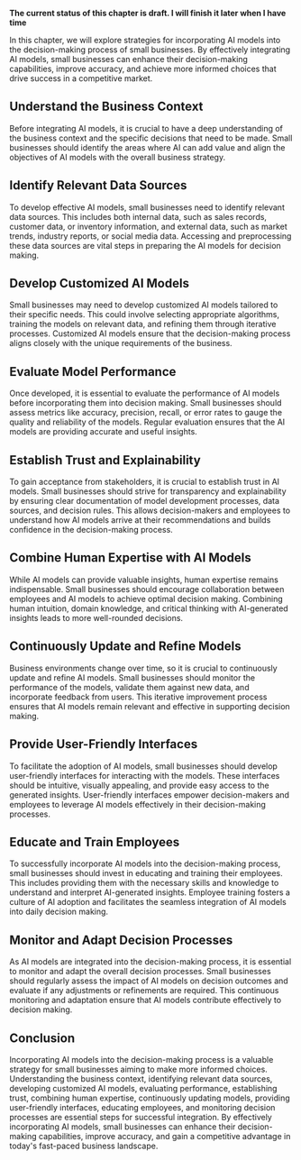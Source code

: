 **The current status of this chapter is draft. I will finish it later when I have time**

In this chapter, we will explore strategies for incorporating AI models into the decision-making process of small businesses. By effectively integrating AI models, small businesses can enhance their decision-making capabilities, improve accuracy, and achieve more informed choices that drive success in a competitive market.

Understand the Business Context
-------------------------------

Before integrating AI models, it is crucial to have a deep understanding of the business context and the specific decisions that need to be made. Small businesses should identify the areas where AI can add value and align the objectives of AI models with the overall business strategy.

Identify Relevant Data Sources
------------------------------

To develop effective AI models, small businesses need to identify relevant data sources. This includes both internal data, such as sales records, customer data, or inventory information, and external data, such as market trends, industry reports, or social media data. Accessing and preprocessing these data sources are vital steps in preparing the AI models for decision making.

Develop Customized AI Models
----------------------------

Small businesses may need to develop customized AI models tailored to their specific needs. This could involve selecting appropriate algorithms, training the models on relevant data, and refining them through iterative processes. Customized AI models ensure that the decision-making process aligns closely with the unique requirements of the business.

Evaluate Model Performance
--------------------------

Once developed, it is essential to evaluate the performance of AI models before incorporating them into decision making. Small businesses should assess metrics like accuracy, precision, recall, or error rates to gauge the quality and reliability of the models. Regular evaluation ensures that the AI models are providing accurate and useful insights.

Establish Trust and Explainability
----------------------------------

To gain acceptance from stakeholders, it is crucial to establish trust in AI models. Small businesses should strive for transparency and explainability by ensuring clear documentation of model development processes, data sources, and decision rules. This allows decision-makers and employees to understand how AI models arrive at their recommendations and builds confidence in the decision-making process.

Combine Human Expertise with AI Models
--------------------------------------

While AI models can provide valuable insights, human expertise remains indispensable. Small businesses should encourage collaboration between employees and AI models to achieve optimal decision making. Combining human intuition, domain knowledge, and critical thinking with AI-generated insights leads to more well-rounded decisions.

Continuously Update and Refine Models
-------------------------------------

Business environments change over time, so it is crucial to continuously update and refine AI models. Small businesses should monitor the performance of the models, validate them against new data, and incorporate feedback from users. This iterative improvement process ensures that AI models remain relevant and effective in supporting decision making.

Provide User-Friendly Interfaces
--------------------------------

To facilitate the adoption of AI models, small businesses should develop user-friendly interfaces for interacting with the models. These interfaces should be intuitive, visually appealing, and provide easy access to the generated insights. User-friendly interfaces empower decision-makers and employees to leverage AI models effectively in their decision-making processes.

Educate and Train Employees
---------------------------

To successfully incorporate AI models into the decision-making process, small businesses should invest in educating and training their employees. This includes providing them with the necessary skills and knowledge to understand and interpret AI-generated insights. Employee training fosters a culture of AI adoption and facilitates the seamless integration of AI models into daily decision making.

Monitor and Adapt Decision Processes
------------------------------------

As AI models are integrated into the decision-making process, it is essential to monitor and adapt the overall decision processes. Small businesses should regularly assess the impact of AI models on decision outcomes and evaluate if any adjustments or refinements are required. This continuous monitoring and adaptation ensure that AI models contribute effectively to decision making.

Conclusion
----------

Incorporating AI models into the decision-making process is a valuable strategy for small businesses aiming to make more informed choices. Understanding the business context, identifying relevant data sources, developing customized AI models, evaluating performance, establishing trust, combining human expertise, continuously updating models, providing user-friendly interfaces, educating employees, and monitoring decision processes are essential steps for successful integration. By effectively incorporating AI models, small businesses can enhance their decision-making capabilities, improve accuracy, and gain a competitive advantage in today's fast-paced business landscape.
